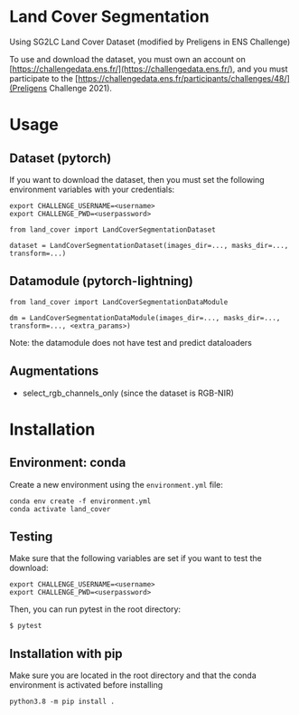 # Land Cover Segmentation 

Using SG2LC Land Cover Dataset (modified by Preligens in ENS Challenge) <br>

To use and download the dataset, you must own an account on [https://challengedata.ens.fr/](https://challengedata.ens.fr/), and you must participate to the [https://challengedata.ens.fr/participants/challenges/48/](Preligens Challenge 2021).

# Usage

## Dataset (pytorch)
If you want to download the dataset, then you must set the following environment variables with your credentials: <br>
```
export CHALLENGE_USERNAME=<username>
export CHALLENGE_PWD=<userpassword>
```

```
from land_cover import LandCoverSegmentationDataset

dataset = LandCoverSegmentationDataset(images_dir=..., masks_dir=..., transform=...)
```

## Datamodule (pytorch-lightning)
```
from land_cover import LandCoverSegmentationDataModule

dm = LandCoverSegmentationDataModule(images_dir=..., masks_dir=..., transform=..., <extra_params>)
```

Note: the datamodule does not have test and predict dataloaders

## Augmentations
- select_rgb_channels_only (since the dataset is RGB-NIR)


# Installation
## Environment: conda
Create a new environment using the `environment.yml` file:
```
conda env create -f environment.yml
conda activate land_cover
```

## Testing

Make sure that the following variables are set if you want to test the download:
```
export CHALLENGE_USERNAME=<username>
export CHALLENGE_PWD=<userpassword>
```

Then, you can run pytest in the root directory:
```
$ pytest
```

## Installation with pip
Make sure you are located in the root directory and that the conda environment is activated before installing
```
python3.8 -m pip install .
```
